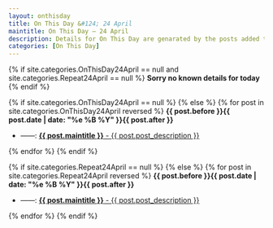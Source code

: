```yaml
---
layout: onthisday
title: On This Day &#124; 24 April
maintitle: On This Day — 24 April
description: Details for On This Day are genarated by the posts added to the website so the content is subject to changes/updates over time.
categories: [On This Day]
---
```


{% if site.categories.OnThisDay24April == null and site.categories.Repeat24April == null %}
<strong>Sorry no known details for today</strong>
{% endif %}

{% if site.categories.OnThisDay24April == null %}
{% else %}
{% for post in site.categories.OnThisDay24April reversed %}
<strong>{{ post.before }}{{ post.date | date: "%e %B %Y" }}{{ post.after }}</strong>
<ul>
<li> ——: <a href="{{ post.url }}"><strong>{{ post.maintitle }}</strong> - {{ post.post_description }}</a></li>
</ul>
{% endfor %}
{% endif %}

{% if site.categories.Repeat24April == null %}
{% else %}
{% for post in site.categories.Repeat24April reversed %}
<strong>{{ post.before }}{{ post.date | date: "%e %B %Y" }}{{ post.after }}</strong>
<ul>
<li> ——: <a href="{{ post.url }}"><strong>{{ post.maintitle }}</strong> - {{ post.post_description }}</a></li>
</ul>
{% endfor %}
{% endif %}
